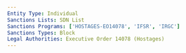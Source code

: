 ```yaml
---
Entity Type: Individual
Sanctions Lists: SDN List
Sanctions Programs: ['HOSTAGES-EO14078', 'IFSR', 'IRGC']
Sanctions Types: Block
Legal Authorities: Executive Order 14078 (Hostages)
---
```

